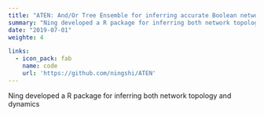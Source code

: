 ```yaml
---
title: "ATEN: And/Or Tree Ensemble for inferring accurate Boolean network topology and dynamics"
summary: "Ning developed a R package for inferring both network topology and dynamics"
date: "2019-07-01"
weighte: 4

links:
  - icon_pack: fab 
    name: code
    url: 'https://github.com/ningshi/ATEN'
---
```


Ning developed a R package for inferring both network topology and dynamics